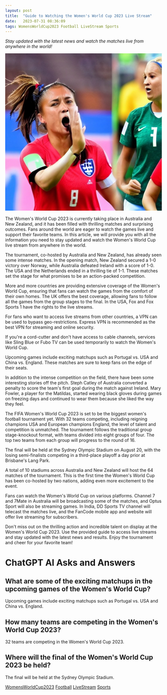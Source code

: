 ```yaml
---
layout: post
title:  "Guide to Watching the Women's World Cup 2023 Live Stream"
date:   2023-07-31 08:36:09 
tags: WomensWorldCup2023 Football LiveStream Sports
---
```

*Stay updated with the latest news and watch the matches live from anywhere in the world!*

![Exciting Women's World Cup matches with passionate players and intense competition](/assets/82b70f8b-6580-4d5a-96a7-ffce881d00ce.jpg "Guide to Watching the Women's World Cup 2023 Live Stream")

The Women's World Cup 2023 is currently taking place in Australia and New Zealand, and it has been filled with thrilling matches and surprising outcomes. Fans around the world are eager to watch the games live and support their favorite teams. In this article, we will provide you with all the information you need to stay updated and watch the Women's World Cup live stream from anywhere in the world.

The tournament, co-hosted by Australia and New Zealand, has already seen some intense matches. In the opening match, New Zealand secured a 1-0 victory over Norway, while Australia defeated Ireland with a score of 1-0. The USA and the Netherlands ended in a thrilling tie of 1-1. These matches set the stage for what promises to be an action-packed competition.

More and more countries are providing extensive coverage of the Women's World Cup, ensuring that fans can watch the games from the comfort of their own homes. The UK offers the best coverage, allowing fans to follow all the games from the group stages to the final. In the USA, Fox and Fox Sports 1 have the rights to the live streams.

For fans who want to access live streams from other countries, a VPN can be used to bypass geo-restrictions. Express VPN is recommended as the best VPN for streaming and online security.

If you're a cord-cutter and don't have access to cable channels, services like Sling Blue or Fubo TV can be used temporarily to watch the Women's World Cup.

Upcoming games include exciting matchups such as Portugal vs. USA and China vs. England. These matches are sure to keep fans on the edge of their seats.

In addition to the intense competition on the field, there have been some interesting stories off the pitch. Steph Catley of Australia converted a penalty to score the team's first goal during the match against Ireland. Mary Fowler, a player for the Matildas, started wearing black gloves during games on freezing days and continued to wear them because she liked the way they feel.

The FIFA Women's World Cup 2023 is set to be the biggest women's football tournament yet. With 32 teams competing, including reigning champions USA and European champions England, the level of talent and competition is unmatched. The tournament follows the traditional group stage-knockout format, with teams divided into eight groups of four. The top two teams from each group will progress to the round of 16.

The final will be held at the Sydney Olympic Stadium on August 20, with the losing semi-finalists competing in a third-place playoff a day prior at Brisbane's Lang Park.

A total of 10 stadiums across Australia and New Zealand will host the 64 matches of the tournament. This is the first time the Women's World Cup has been co-hosted by two nations, adding even more excitement to the event.

Fans can watch the Women's World Cup on various platforms. Channel 7 and 7Mate in Australia will be broadcasting some of the matches, and Optus Sport will also be streaming games. In India, DD Sports TV channel will telecast the matches live, and the FanCode mobile app and website will offer live streaming for subscribers.

Don't miss out on the thrilling action and incredible talent on display at the Women's World Cup 2023. Use the provided guide to access live streams and stay updated with the latest news and results. Enjoy the tournament and cheer for your favorite team!


# ChatGPT AI Asks and Answers
## What are some of the exciting matchups in the upcoming games of the Women's World Cup?
Upcoming games include exciting matchups such as Portugal vs. USA and China vs. England.

## How many teams are competing in the Women's World Cup 2023?
32 teams are competing in the Women's World Cup 2023.

## Where will the final of the Women's World Cup 2023 be held?
The final will be held at the Sydney Olympic Stadium.


[WomensWorldCup2023](/tags/WomensWorldCup2023) [Football](/tags/Football) [LiveStream](/tags/LiveStream) [Sports](/tags/Sports)